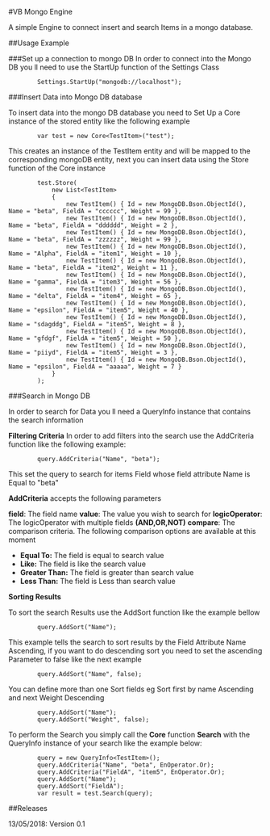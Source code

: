 #VB Mongo Engine

A simple Engine to connect insert and search Items in a mongo database.

##Usage Example

###Set up a connection to mongo DB
In order to connect into the Mongo DB you ll need to use the StartUp function of the Settings Class

            Settings.StartUp("mongodb://localhost");

###Insert Data into Mongo DB database

To insert data into the mongo DB database you need to Set Up a Core instance of the stored entity like the following example

            var test = new Core<TestItem>("test");
This creates an instance of the TestItem entity and will be mapped to the corresponding mongoDB entity, next you can insert data using the Store function of the Core instance

            test.Store(
                new List<TestItem>
                {
                    new TestItem() { Id = new MongoDB.Bson.ObjectId(), Name = "beta", FieldA = "cccccc", Weight = 99 },
                    new TestItem() { Id = new MongoDB.Bson.ObjectId(), Name = "beta", FieldA = "dddddd", Weight = 2 },
                    new TestItem() { Id = new MongoDB.Bson.ObjectId(), Name = "beta", FieldA = "zzzzzz", Weight = 99 },
                    new TestItem() { Id = new MongoDB.Bson.ObjectId(), Name = "Alpha", FieldA = "item1", Weight = 10 },
                    new TestItem() { Id = new MongoDB.Bson.ObjectId(), Name = "beta", FieldA = "item2", Weight = 11 },
                    new TestItem() { Id = new MongoDB.Bson.ObjectId(), Name = "gamma", FieldA = "item3", Weight = 56 },
                    new TestItem() { Id = new MongoDB.Bson.ObjectId(), Name = "delta", FieldA = "item4", Weight = 65 },
                    new TestItem() { Id = new MongoDB.Bson.ObjectId(), Name = "epsilon", FieldA = "item5", Weight = 40 },
                    new TestItem() { Id = new MongoDB.Bson.ObjectId(), Name = "sdagddg", FieldA = "item5", Weight = 8 },
                    new TestItem() { Id = new MongoDB.Bson.ObjectId(), Name = "gfdgf", FieldA = "item5", Weight = 50 },
                    new TestItem() { Id = new MongoDB.Bson.ObjectId(), Name = "piiyd", FieldA = "item5", Weight = 3 },
                    new TestItem() { Id = new MongoDB.Bson.ObjectId(), Name = "epsilon", FieldA = "aaaaa", Weight = 7 }
                }
            );

###Search in Mongo DB


In order to search for Data you ll need a QueryInfo instance that contains the search information

**Filtering Criteria**
In order to add filters into the search use the AddCriteria function like the following
example:

            query.AddCriteria("Name", "beta");

This set the query to search for items Field whose field attribute Name is Equal to "beta"

**AddCriteria** accepts the following parameters

**field**: The field name
**value**: The value you wish to search for
**logicOperator**: The logicOperator with multiple fields **(AND,OR,NOT)**
**compare**: The comparison criteria. The following comparison options are available at this moment
+ **Equal To:** The field is equal to search value
+ **Like:** The field is like the search value
+ **Greater Than:** The field is greater than search value
+ **Less Than:** The field is Less than search value

**Sorting Results**

To sort the search Results use the AddSort function like the example bellow

            query.AddSort("Name");
This example tells the search to sort results by the Field Attribute Name Ascending, if you want to do descending sort you need to set the ascending Parameter to false like the next example

            query.AddSort("Name", false);

You can define more than one Sort fields eg Sort first by name Ascending and next Weight Descending

            query.AddSort("Name");
            query.AddSort("Weight", false);

To perform the Search you simply call the **Core** function **Search** with the QueryInfo instance of your search like the example below:

            query = new QueryInfo<TestItem>();
            query.AddCriteria("Name", "beta", EnOperator.Or);
            query.AddCriteria("FieldA", "item5", EnOperator.Or);
            query.AddSort("Name");
            query.AddSort("FieldA");
            var result = test.Search(query);


##Releases

13/05/2018: Version 0.1